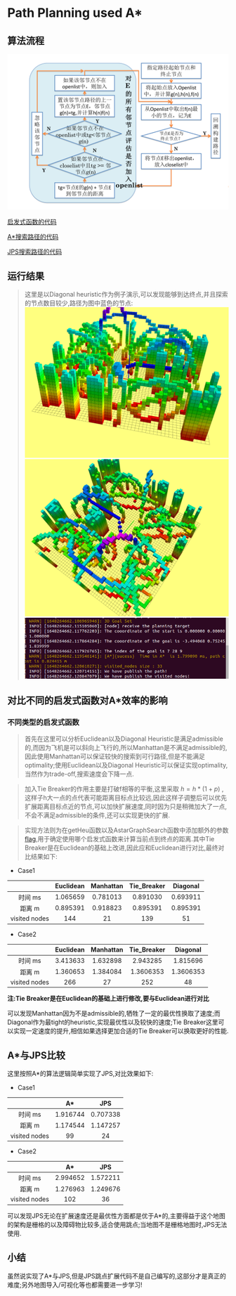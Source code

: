 # Path Planning used A*
## 算法流程
![l流程图](https://github.com/Giggle-hjh/Path_planning_Astar/blob/main/graph/%E6%B5%81%E7%A8%8B%E5%9B%BE.png)

[启发式函数的代码](https://github.com/Giggle-hjh/Path_planning_Astar/blob/main/grid_path_searcher/src/Astar_searcher.cpp#:~:text=double%20AstarPathFinder%3A%3AgetHeu(GridNodePtr%20node1%2C%20GridNodePtr%20node2%2C%20int%20flag))

[A\*搜索路径的代码](https://github.com/Giggle-hjh/Path_planning_Astar/blob/main/grid_path_searcher/src/Astar_searcher.cpp#:~:text=void%20AstarPathFinder%3A%3AAstarGraphSearch(Vector3d%20start_pt%2C%20Vector3d%20end_pt%2C%20int%20flag))

[JPS搜索路径的代码](https://github.com/Giggle-hjh/Path_planning_Astar/blob/main/grid_path_searcher/src/read_only/JPS_searcher.cpp#:~:text=void%20JPSPathFinder%3A%3AJPSGraphSearch(Eigen%3A%3AVector3d%20start_pt%2C%20Eigen%3A%3AVector3d%20end_pt))

## 运行结果
>这里是以Diagonal heuristic作为例子演示,可以发现能够到达终点,并且探索的节点数目较少,路径为图中蓝色的节点:
![运行结果1](https://github.com/Giggle-hjh/Path_planning_Astar/blob/main/graph/2_1.png)
![运行结果 2](https://github.com/Giggle-hjh/Path_planning_Astar/blob/main/graph/2_2.png)
![运行结果3](https://github.com/Giggle-hjh/Path_planning_Astar/blob/main/graph/2_3.png)


##  对比不同的启发式函数对A*效率的影响
### 不同类型的启发式函数
>首先在这里可以分析Euclidean以及Diagonal Heuristic是满足admissible的,而因为飞机是可以斜向上飞行的,所以Manhattan是不满足admissible的,因此使用Manhattan可以保证较快的搜索到可行路径,但是不能满足optimality;使用Euclidean以及Diagonal Heuristic可以保证实现optimality,当然作为trade-off,搜索速度会下降一点.

>加入Tie Breaker的作用主要是打破f相等的平衡,这里采取  $h=h*(1+p)$ ,这样子h大一点的点代表可能距离目标点比较远,因此这样子调整后可以优先扩展距离目标点近的节点,可以加快扩展速度,同时因为只是稍微加大了一点,不会不满足admissible的条件,还可以实现更快的扩展.

>实现方法则为在getHeu函数以及AstarGraphSearch函数中添加额外的参数[flag](https://github.com/Giggle-hjh/Path_planning_Astar/blob/main/grid_path_searcher/src/Astar_searcher.cpp#:~:text=double%20AstarPathFinder%3A%3AgetHeu(GridNodePtr%20node1%2C%20GridNodePtr%20node2%2C%20int%20flag)),用于确定使用哪个启发式函数来计算当前点到终点的距离.其中Tie Breaker是在Euclidean的基础上改进,因此应和Euclidean进行对比,最终对比结果如下:
* Case1

|  |Euclidean|Manhattan|Tie_Breaker|Diagonal|
|:-:|:-:|:-:|:-:|:-:|
|时间 ms|1.065659|0.781013|0.891030|0.693911|
|距离 m|0.895391|0.918823|0.895391|0.895391|
|visited nodes|144|21|139|51|

* Case2

|  |Euclidean|Manhattan|Tie_Breaker|Diagonal|
|:-:|:-:|:-:|:-:|:-:|
|时间 ms|3.413633|1.632898|2.943285|1.815696|
|距离 m|1.360653|1.384084|1.3606353|1.3606353|
|visited nodes|266|27|252|48|

**注:Tie Breaker是在Euclidean的基础上进行修改,要与Euclidean进行对比**

可以发现Manhattan因为不是admissible的,牺牲了一定的最优性换取了速度;而Diagonal作为最tight的heuristic,实现最优性以及较快的速度;Tie Breaker这里可以实现一定速度的提升,相信如果选择更加合适的Tie Breaker可以换取更好的性能.

## A*与JPS比较
这里按照A*的算法逻辑简单实现了JPS,对比效果如下:

* Case1

|  |A*|JPS|
|:-:|:-:|:-:|
|时间 ms|1.916744|0.707338|
|距离 m|1.174544|1.147257|
|visited nodes|99|24|

* Case2

|  |A*|JPS|
|:-:|:-:|:-:|
|时间 ms|2.994652|1.572211|
|距离 m|1.276963|1.249676|
|visited nodes|102|36|

可以发现JPS无论在扩展速度还是最优性方面都是优于A*的,主要得益于这个地图的架构是栅格的以及障碍物比较多,适合使用跳点;当地图不是栅格地图时,JPS无法使用.

## 小结
虽然说实现了A*与JPS,但是JPS跳点扩展代码不是自己编写的,这部分才是真正的难度;另外地图导入/可视化等也都需要进一步学习!
